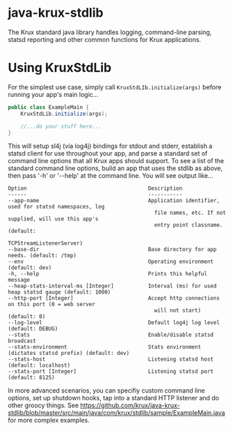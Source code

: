 java-krux-stdlib
================

The Krux standard java library handles logging, command-line parsing, statsd reporting and other common functions for Krux applications.

# Using KruxStdLib

For the simplest use case, simply call `KruxStdLIb.initialize(args)` before running your app's main logic...

```java
public class ExampleMain {
	KruxStdLib.initialize(args);

	//...do your stuff here...
}
```

This will setup sl4j (via log4j) bindings for stdout and stderr, establish a statsd client for use throughout your app, and parse a standard set of command line options that all Krux apps should support. To see a list of the standard command line options, build an app that uses the stdlib as above, then pass '-h' or '--help' at the command line.  You will see output like...

```
Option                                       Description                                              
------                                       -----------                                              
--app-name                                   Application identifier, used for statsd namespaces, log  
                                               file names, etc. If not supplied, will use this app's  
                                               entry point classname. (default:                       
                                               TCPStreamListenerServer)                               
--base-dir                                   Base directory for app needs. (default: /tmp)            
--env                                        Operating environment (default: dev)                     
-h, --help                                   Prints this helpful message                              
--heap-stats-interval-ms [Integer]           Interval (ms) for used heap statsd gauge (default: 1000) 
--http-port [Integer]                        Accept http connections on this port (0 = web server     
                                               will not start) (default: 0)                           
--log-level                                  Default log4j log level (default: DEBUG)                               
--stats                                      Enable/disable statsd broadcast                          
--stats-environment                          Stats environment (dictates statsd prefix) (default: dev)
--stats-host                                 Listening statsd host (default: localhost)               
--stats-port [Integer]                       Listening statsd port (default: 8125) 
```

In more advanced scenarios, you can specifiy custom command line options, set up shutdown hooks, tap into a standard HTTP listener and do other groocy things. See https://github.com/krux/java-krux-stdlib/blob/master/src/main/java/com/krux/stdlib/sample/ExampleMain.java for more complex examples.

